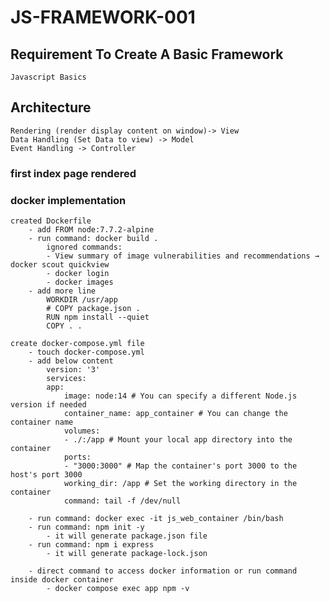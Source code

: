 # JS-FRAMEWORK-001
## Requirement To Create A Basic Framework
    Javascript Basics

## Architecture
    Rendering (render display content on window)-> View
    Data Handling (Set Data to view) -> Model
    Event Handling -> Controller

### first index page rendered

### docker implementation
    created Dockerfile
        - add FROM node:7.7.2-alpine
        - run command: docker build .
            ignored commands: 
            - View summary of image vulnerabilities and recommendations → docker scout quickview
            - docker login
            - docker images
        - add more line
            WORKDIR /usr/app
            # COPY package.json .
            RUN npm install --quiet
            COPY . .

    create docker-compose.yml file
        - touch docker-compose.yml
        - add below content
            version: '3'
            services:
            app:
                image: node:14 # You can specify a different Node.js version if needed
                container_name: app_container # You can change the container name
                volumes:
                - ./:/app # Mount your local app directory into the container
                ports:
                - "3000:3000" # Map the container's port 3000 to the host's port 3000
                working_dir: /app # Set the working directory in the container
                command: tail -f /dev/null
        
        - run command: docker exec -it js_web_container /bin/bash
        - run command: npm init -y
            - it will generate package.json file
        - run command: npm i express
            - it will generate package-lock.json

        - direct command to access docker information or run command inside docker container
            - docker compose exec app npm -v
